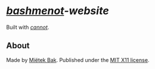 _[bashmenot](http://bashmenot.mietek.io/)-website_
==================================================

Built with [_cannot_](http://cannot.mietek.io/).


About
-----

Made by [Miëtek Bak](http://mietek.io/).  Published under the [MIT X11 license](http://bashmenot.mietek.io/license/).
